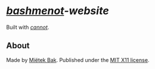 _[bashmenot](http://bashmenot.mietek.io/)-website_
==================================================

Built with [_cannot_](http://cannot.mietek.io/).


About
-----

Made by [Miëtek Bak](http://mietek.io/).  Published under the [MIT X11 license](http://bashmenot.mietek.io/license/).
